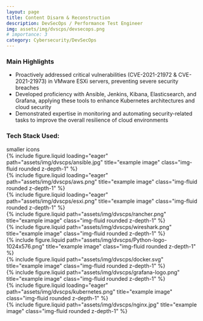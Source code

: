 ```yaml
---
layout: page
title: Content Disarm & Reconstruction 
description: DevSecOps / Performance Test Engineer
img: assets/img/dvscps/devsecops.png
# importance: 3
category: Cybersecurity/DevSecOps
---
```


<h3>Main Highlights</h3>

<ul>
<li>Proactively addressed critical vulnerabilities (CVE-2021-21972 & CVE-2021-21973) in VMware ESXi servers, preventing severe security breaches</li>
<li>Developed proficiency with Ansible, Jenkins, Kibana, Elasticsearch, and Grafana, applying these tools to enhance Kubernetes architectures and cloud security</li>
<li>Demonstrated expertise in monitoring and automating security-related tasks to improve the overall resilience of cloud environments</li>
</ul>

<h3>Tech Stack Used:</h3>
smaller icons 

<div class="container">
  <div class="row">
      <div class="col-12 col-sm-6 col-md-4 col-lg-3">
          {% include figure.liquid loading="eager" path="assets/img/dvscps/ansible.jpg" title="example image" class="img-fluid rounded z-depth-1" %}
      </div>
      <div class="col-12 col-sm-6 col-md-4 col-lg-3">
          {% include figure.liquid loading="eager" path="assets/img/dvscps/aws.png" title="example image" class="img-fluid rounded z-depth-1" %}
      </div>
      <div class="col-12 col-sm-6 col-md-4 col-lg-3">
          {% include figure.liquid loading="eager" path="assets/img/dvscps/esxi.png" title="example image" class="img-fluid rounded z-depth-1" %}
      </div>
      <div class="col-sm-4 mt-3 mt-md-0">
          {% include figure.liquid path="assets/img/dvscps/rancher.png" title="example image" class="img-fluid rounded z-depth-1" %}
      </div>
      <div class="col-sm-8 mt-3 mt-md-0">
          {% include figure.liquid path="assets/img/dvscps/wireshark.png" title="example image" class="img-fluid rounded z-depth-1" %}
        </div>
        <div class="col-sm-4 mt-3 mt-md-0">
          {% include figure.liquid path="assets/img/dvscps/Python-logo-1024x576.png" title="example image" class="img-fluid rounded z-depth-1" %}
        </div>
         <div class="col-sm-4 mt-3 mt-md-0">
          {% include figure.liquid path="assets/img/dvscps/docker.svg" title="example image" class="img-fluid rounded z-depth-1" %}
        </div>
      <div class="col-sm-8 mt-3 mt-md-0">
        {% include figure.liquid path="assets/img/dvscps/grafana-logo.png" title="example image" class="img-fluid rounded z-depth-1" %}
      </div>
      <div class="col-12 col-sm-6 col-md-4 col-lg-3">
          {% include figure.liquid loading="eager" path="assets/img/dvscps/kubernetes.png" title="example image" class="img-fluid rounded z-depth-1" %}
      </div>
      </div>
      <div class="col-sm-8 mt-3 mt-md-0">
          {% include figure.liquid path="assets/img/dvscps/nginx.jpg" title="example image" class="img-fluid rounded z-depth-1" %}
        </div>
  </div>
</div>


